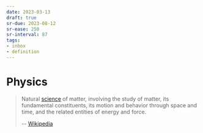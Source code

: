 ```yaml
---
date: 2023-03-13
draft: true
sr-due: 2023-08-12
sr-ease: 250
sr-interval: 87
tags:
- inbox
- definition
---
```


# Physics

> Natural [science](./science.md) of matter, involving the study of
> matter, its fundamental constituents, its motion and behavior through space
> and time, and the related entities of energy and force.
>
> -- [Wikipedia](https://en.wikipedia.org/wiki/Physics)